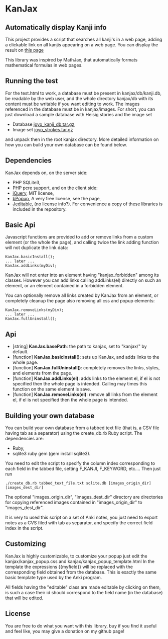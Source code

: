 # KanJax #
## Automatically display Kanji info ##

This project provides a script that searches all kanji's in a web page, adding a clickable link on
all kanjis appearing on a web page. You can display the result on
[this page](http://im.ufrj.br/~maurizio.monge/kanjax/test.html)

This library was inspired by MathJax, that automatically formats mathematical formulas in web pages.

## Running the test ##

For the test.html to work, a database must be present in kanjax/db/kanji.db, be readable by the web
user, and the whole directory kanjax/db with its content must be writable if you want editing to
work. The images referenced in the database must be in kanjax/images. For short, you can just
download a sample database with Heisig stories and the image set
 * Database [joyo_kanji_db.tar.gz](http://im.ufrj.br/~maurizio.monge/kanjax/joyo_kanji_db.tar.gz),
 * Image set [joyo_strokes.tar.gz](http://im.ufrj.br/~maurizio.monge/kanjax/joyo_strokes.tar.gz)
 
and unpack then in the root kanjax directory.
More detailed information on how you can build your own database can be found below.

## Dependencies ##

KanJax depends on, on the server side:
 * PHP SQLite3,
 * PHP pcre support,
and on the client side:
 * [jQuery](https://jquery.com/), MIT license,
 * [bPopup](http://dinbror.dk/bpopup/), A very free license, see the page,
 * [Jeditable](http://www.appelsiini.net/projects/jeditable), (no license info?).
For convenience a copy of these libraries is included in the repository.

## Basic Api

Javascript functions are provided to add or remove links from a custom element (or the whole the
page), and calling twice the link adding function will not duplicate the link data:
```
KanJax.basicInstall();
... later ...
KanJax.addLinks(myDiv);
```
KanJax will not enter into an element having "kanjax_forbidden" among its classes. However you can
add links calling addLinks(el) directly on such an element, or an element contained in a forbidden
element.

You can optionally remove all links created by KanJax from an element, or completely
cleanup the page also removing all css and popup elements:
```
KanJax.removeLinks(myDiv);
... later ...
KanJax.fullUninstall();
```

## Api ##

 * [string] **KanJax.basePath**: the path to kanjax, set to "kanjax/" by default.
 * [function] **KanJax.basicInstall()**: sets up KanJax, and adds links to the whole page.
 * [function] **KanJax.fullUninstall()**: completely removes the links, styles, and elements from the page.
 * [function] **KanJax.addLinks(el)**: adds links to the element el, if el is not specified then the
  whole page is intended. Calling may times this function on the same element is save.
 * [function] **KanJax.removeLinks(el)**: remove all links from the element el, if el is not
  specified then the whole page is intended.

## Building your own database ##

You can build your own database from a tabbed text file (that is, a CSV file having tab as a
separator) using the create_db.rb Ruby script. The dependencies are:
 * Ruby,
 * sqlite3 ruby gem (gem install sqlite3).

You need to edit the script to specify the column index corresponding to each field in the tabbed
file, setting F_KANJI, F_KEYWORD, etc.... Then just run
```
./create_db.rb tabbed_text_file.txt sqlite.db [images_origin_dir] [images_dest_dir]
```

The optional "images_origin_dir", "images_dest_dir" directory are directories for copying referenced
images contained in "images_origin_dir" to "images_dest_dir".

It is very to used this script on a set of Anki notes, you just need to export notes as a CVS filed
with tab as separator, and specify the correct field index in the script.

## Customizing ##

KanJax is highly customizable, to customize your popup just edit the kanjax/kanjax_popup.css and
kanjax/kanjax_popup_template.html In the template the expressions {{myfield}} will be replaced with
the corresponding field obtained from the database. This is exactly the same basic template type
used by the Anki program.

All fields having the "editable" class are made editable by clicking on them, is such a case their
id should correspond to the field name (in the database) that will be edited.

## License ##

You are free to do what you want with this library, buy if you find it useful
and feel like, you may give a donation on my github page!
